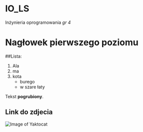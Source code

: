 IO_LS
=====

Inżynieria oprogramowania *gr 4*

# Nagłowek pierwszego poziomu

##Lista:

1. Ala
2. ma
3. kota
   * burego
   * w szare łaty

Tekst **pogrubiony**.


## Link do zdjecia

![Image of Yaktocat](https://octodex.github.com/images/yaktocat.png)

